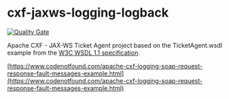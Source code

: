 # cxf-jaxws-logging-logback

[![Quality Gate](https://sonarcloud.io/api/badges/gate?key=com.codenotfound:cxf-jaxws-logging-logback)](https://sonarcloud.io/dashboard/index/com.codenotfound:cxf-jaxws-logging-logback)

Apache CXF - JAX-WS Ticket Agent project based on the TicketAgent.wsdl example from the [W3C WSDL 1.1 specification](https://www.w3.org/TR/wsdl11elementidentifiers/#Iri-ref-ex).

[https://www.codenotfound.com/apache-cxf-logging-soap-request-response-fault-messages-example.html](https://www.codenotfound.com/apache-cxf-logging-soap-request-response-fault-messages-example.html)
